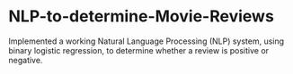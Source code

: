 # NLP-to-determine-Movie-Reviews
Implemented a working Natural Language Processing (NLP) system, using binary logistic regression, to determine whether a review is positive or negative.
